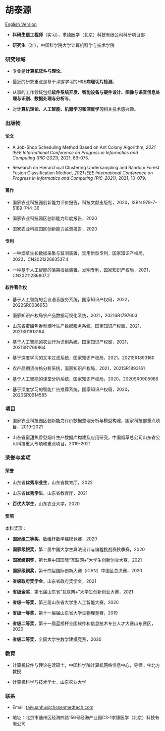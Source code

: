 # 胡泰源
[English Version](hutaiyuan.github.io)

- **科研生信工程师**（实习），求臻医学（北京）科技有限公司科研项目部

- **研究生**（准），中国科学院大学计算机科学与技术学院


### 研究领域

- 专业是**计算机软件与理论**。

- 最近的研究重点是基于*深度学习*的H&E**病理切片检测**。

- 从事的工作领域包括**软件系统开发、智能设备与硬件设计、图像与语音信息处理与识别、数据处理与分析**等。

- 对**计算机理论、人工智能、机器学习和深度学习**相关技术感兴趣。

### 出版物

#### 论文
- A Job-Shop Scheduling Method Based on Ant Colony Algorithm, *2021 IEEE International Conference on Progress in Informatics and Computing (PIC-2021)*, 2021, 89-075.

- Research on Hierarchical Clustering Undersampling and Random Forest Fusion Classification Method, *2021 IEEE International Conference on Progress in Informatics and Computing (PIC-2021)*, 2021, 10-079.


#### 著作
- 国家农业科技园创新能力评价报告，科技文献出版社，2020，ISBN 978-7-5189-744-36

- 国家农业科技园区创新能力年度报告，2020

- 国家农业科技园区创新能力监测报告，2020

#### 专利
- 一种烟草生长数据采集与监测装置，实用新型专利，国家知识产权局，2022，CN202122663537.4

- 一种基于人工智能的落果捡拾装置，发明专利，国家知识产权局，2021，CN20211286807.2

#### 软件著作权
- 基于人工智能的会议语音服务系统，国家知识产权局，2022，2022SR0086953

- 国家知识产权局农产品数据可视化系统，2021，2021SR1797603

- 山东省蜜甜焦香型烟叶生产数据服务系统，国家知识产权局，2021，2021SR1913164

- 基于人工智能的农业行为识别系统，国家知识产权局，2021，2021SR1769864

- 基于深度学习的文本过滤系统，国家知识产权局，2021，2021SR1893160

- 农产品期货价格分析系统，国家知识产权局，2021，2021SR1893161

- 基于人工智能的课堂分析系统，国家知识产权局，2020，2020SR0905986

- 基于深度学习的智能广告推荐系统，国家知识产权局，2020，2020SR0914585


### 项目
- 国家农业科技园区创新能力评价数据整理分析与模型构建，国家科技部重点项目，2019-2021

- 山东省蜜甜焦香型烟叶生产数据库构建及应用研究，中国烟草总公司山东省公司科技重大专项和重点项目，2019-2021


### 荣誉与奖项
#### 荣誉
- 山东省**优秀毕业生**，山东省教育厅，2022

- 山东省**优秀学生**，山东省教育厅，2021

- **百优大学生**，山东农业大学，2020

#### 奖项

本科奖项：
- **国家级二等奖**，数维杯数学建模竞赛，2020

- **国家级银奖**，第二届中国大学生算法设计与编程挑战赛秋季赛，2020

- **国家级铜奖**，第七届中国国际“互联网+”大学生创新创业大赛，2021

- **国家级铜奖**，第十四届国际创新大赛（iCAN）中国区总决赛，2020

- **省级政府奖学金**，山东省政府奖学金，2021

- **省级金奖**，第七届山东省“互联网+”大学生创新创业大赛，2021

- **省级一等奖**，第三届山东省大学生人工智能大赛，2020

- **省级一等奖**，第十一届届山东省大学生物理竞赛，2019

- **省级二等奖**，第十一届蓝桥杯全国软件和信息技术专业人才大赛山东赛区，2020

- **省级二等奖**，全国大学生数学建模竞赛，2020



### 教育

- 计算机软件与理论在读硕士，中国科学院计算机网络信息中心，导师：牛北方教授

- 计算机科学与技术学士，山东农业大学


### 联系

- Email: taiyuanhu@chosenmedtech.com

- 地址：北京市通州区经海四路156号经海产业园C3-1求臻医学（北京）科技有限公司
